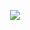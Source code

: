 <p align="center"><img src="https://user-images.githubusercontent.com/106307897/183071125-77f60a0c-0083-4f36-bc1b-d6929b74fa9a.png"/></p>
